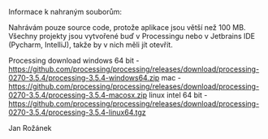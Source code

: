 Informace k nahraným souborům:

Nahrávám pouze source code, protože aplikace jsou větší než 100 MB. 
Všechny projekty jsou vytvořené buď v Processingu nebo v Jetbrains IDE (Pycharm, IntelliJ), takže by v nich měli jít otevřít.


Processing download
    windows 64 bit - https://github.com/processing/processing/releases/download/processing-0270-3.5.4/processing-3.5.4-windows64.zip
    mac - https://github.com/processing/processing/releases/download/processing-0270-3.5.4/processing-3.5.4-macosx.zip
    linux intel 64 bit - https://github.com/processing/processing/releases/download/processing-0270-3.5.4/processing-3.5.4-linux64.tgz


Jan Rožánek